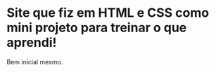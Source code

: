 # Site que fiz em HTML e CSS como mini projeto para treinar o que aprendi!
<p>Bem inicial mesmo.</p>